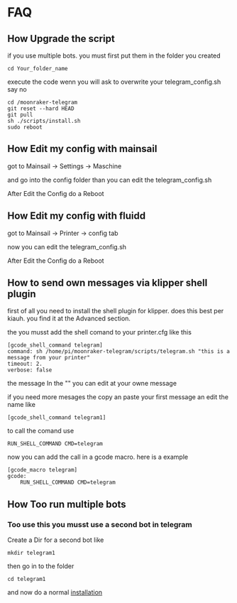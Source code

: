 # FAQ

## How Upgrade the script

if you use multiple bots. you must first put them in the folder you created

```
cd Your_folder_name
```

execute the code wenn you will ask to overwrite your telegram_config.sh say no

```
cd /moonraker-telegram
git reset --hard HEAD
git pull
sh ./scripts/install.sh
sudo reboot
```

## How Edit my config with mainsail

got to Mainsail -> Settings -> Maschine

and go into the config folder than you can edit the telegram_config.sh

After Edit the Config  do a Reboot

## How Edit my config with fluidd

got to Mainsail -> Printer -> config tab

now you can edit the telegram_config.sh

After Edit the Config  do a Reboot

## How to send own messages via klipper shell plugin

first of all you need to install the shell plugin for klipper. 
does this best per kiauh. you find it at the Advanced section.

the you musst add the shell comand to your printer.cfg like this

```
[gcode_shell_command telegram]
command: sh /home/pi/moonraker-telegram/scripts/telegram.sh "this is a message from your printer"
timeout: 2.
verbose: false
```

the message In the "" you can edit at your owne message

if you need more mesages the copy an paste your first message an edit the name like
```
[gcode_shell_command telegram1]
```
to call the comand use
```
RUN_SHELL_COMMAND CMD=telegram
```
now you can add the call in a gcode macro. here is a example
```
[gcode_macro telegram]
gcode:
    RUN_SHELL_COMMAND CMD=telegram 
```

## How Too run multiple bots

### Too use this you musst use a second bot in telegram

Create a Dir for a second bot like

```
mkdir telegram1
```

then go in to the folder

```
cd telegram1
```
and now do a normal [installation](https://github.com/Raabi91/moonraker-telegram/blob/main/README.md)